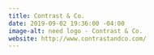 ```yaml
---
title: Contrast & Co.
date: 2019-09-02 19:36:00 -04:00
image-alt: need logo - Contrast & Co.
website: http://www.contrastandco.com/
---
```


